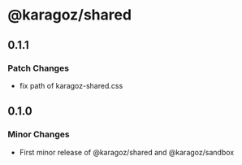 # @karagoz/shared

## 0.1.1

### Patch Changes

- fix path of karagoz-shared.css

## 0.1.0

### Minor Changes

- First minor release of @karagoz/shared and @karagoz/sandbox
